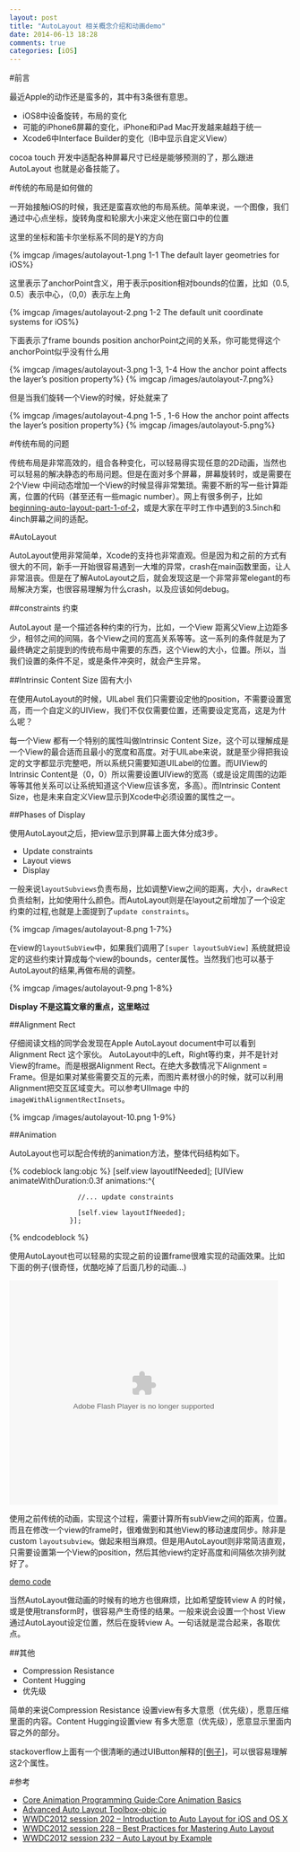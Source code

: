 ```yaml
---
layout: post
title: "AutoLayout 相关概念介绍和动画demo"
date: 2014-06-13 18:28
comments: true
categories: [iOS]
---
```


#前言

最近Apple的动作还是蛮多的，其中有3条很有意思。

*  iOS8中设备旋转，布局的变化
*  可能的iPhone6屏幕的变化，iPhone和iPad Mac开发越来越趋于统一
*  Xcode6中Interface Builder的变化（IB中显示自定义View）

cocoa touch 开发中适配各种屏幕尺寸已经是能够预测的了，那么跟进AutoLayout 也就是必备技能了。

#传统的布局是如何做的

一开始接触iOS的时候，我还是蛮喜欢他的布局系统。简单来说，一个图像，我们通过中心点坐标，旋转角度和轮廓大小来定义他在窗口中的位置

这里的坐标和笛卡尔坐标系不同的是Y的方向

{% imgcap /images/autolayout-1.png 1-1 The default layer geometries for iOS%}

这里表示了anchorPoint含义，用于表示position相对bounds的位置，比如（0.5, 0.5）表示中心，（0,0）表示左上角

{% imgcap /images/autolayout-2.png 1-2 The default unit coordinate systems for iOS%}


下面表示了frame bounds position anchorPoint之间的关系，你可能觉得这个anchorPoint似乎没有什么用

{% imgcap /images/autolayout-3.png 1-3, 1-4  How the anchor point affects the layer’s position property%}
{% imgcap /images/autolayout-7.png%}

但是当我们旋转一个View的时候，好处就来了

{% imgcap /images/autolayout-4.png 1-5 , 1-6 How the anchor point affects the layer’s position property%}
{% imgcap /images/autolayout-5.png%}


#传统布局的问题

传统布局是非常高效的，组合各种变化，可以轻易得实现任意的2D动画，当然也可以轻易的解决静态的布局问题。但是在面对多个屏幕，屏幕旋转时，或是需要在2个View 中间动态增加一个View的时候显得非常繁琐。需要不断的写一些计算距离，位置的代码（甚至还有一些magic number）。网上有很多例子，比如[beginning-auto-layout-part-1-of-2](http://www.raywenderlich.com/20881/beginning-auto-layout-part-1-of-2)，或是大家在平时工作中遇到的3.5inch和4inch屏幕之间的适配。

#AutoLayout

AutoLayout使用非常简单，Xcode的支持也非常直观。但是因为和之前的方式有很大的不同，新手一开始很容易遇到一大堆的异常，crash在main函数里面，让人非常沮丧。但是在了解AutoLayout之后，就会发现这是一个非常非常elegant的布局解决方案，也很容易理解为什么crash，以及应该如何debug。

##constraints 约束

AutoLayout 是一个描述各种约束的行为，比如，一个View 距离父View上边距多少，相邻之间的间隔，各个View之间的宽高关系等等。这一系列的条件就是为了最终确定之前提到的传统布局中需要的东西，这个View的大小，位置。所以，当我们设置的条件不足，或是条件冲突时，就会产生异常。

##Intrinsic Content Size 固有大小

在使用AutoLayout的时候，UILabel 我们只需要设定他的position，不需要设置宽高，而一个自定义的UIView，我们不仅仅需要位置，还需要设定宽高，这是为什么呢？

每一个View 都有一个特别的属性叫做Intrinsic Content Size，这个可以理解成是一个View的最合适而且最小的宽度和高度。对于UILabe来说，就是至少得把我设定的文字都显示完整吧，所以系统只需要知道UILabel的位置。而UIView的Intrinsic Content是（0，0）所以需要设置UIView的宽高（或是设定周围的边距等等其他关系可以让系统知道这个View应该多宽，多高）。而Intrinsic Content Size，也是未来自定义View显示到Xcode中必须设置的属性之一。

##Phases of Display

使用AutoLayout之后，把view显示到屏幕上面大体分成3步。

* Update constraints
* Layout views
* Display

一般来说`layoutSubviews`负责布局，比如调整View之间的距离，大小，`drawRect`负责绘制，比如使用什么颜色。而AutoLayout则是在layout之前增加了一个设定约束的过程,也就是上面提到了`update constraints`。

{% imgcap /images/autolayout-8.png 1-7%}

在view的`layoutSubView`中，如果我们调用了`[super layoutSubView]` 系统就把设定的这些约束计算成每个view的bounds，center属性。当然我们也可以基于AutoLayout的结果,再做布局的调整。

{% imgcap /images/autolayout-9.png 1-8%}

**Display 不是这篇文章的重点，这里略过**

##Alignment Rect

仔细阅读文档的同学会发现在Apple AutoLayout document中可以看到Alignment Rect 这个家伙。
AutoLayout中的Left，Right等约束，并不是针对View的frame。而是根据Alignment Rect。在绝大多数情况下Alignment = Frame。但是如果对某些需要交互的元素，而图片素材很小的时候，就可以利用Alignment把交互区域变大。可以参考UIImage 中的 `imageWithAlignmentRectInsets`。

{% imgcap /images/autolayout-10.png 1-9%}

##Animation

AutoLayout也可以配合传统的animation方法，整体代码结构如下。

{% codeblock lang:objc %}
  [self.view layoutIfNeeded];
  [UIView animateWithDuration:0.3f
                   animations:^{
                   
                     //... update constraints  
                     
                     [self.view layoutIfNeeded];
                   }];

{% endcodeblock %}

使用AutoLayout也可以轻易的实现之前的设置frame很难实现的动画效果。比如下面的例子(很奇怪，优酷吃掉了后面几秒的动画...)

<embed src="http://player.youku.com/player.php/sid/XNzI3NTQxOTI0/v.swf" allowFullScreen="true" quality="high" width="480" height="400" align="middle" allowScriptAccess="always" type="application/x-shockwave-flash"></embed>

使用之前传统的动画，实现这个过程，需要计算所有subView之间的距离，位置。而且在修改一个view的frame时，很难做到和其他View的移动速度同步。除非是custom `layoutsubview`。做起来相当麻烦。但是用AutoLayout则非常简洁直观，只需要设置第一个View的position，然后其他view约定好高度和间隔依次排列就好了。

[demo code](https://github.com/studentdeng/AutoLayoutAnimation)

当然AutoLayout做动画的时候有的地方也很麻烦，比如希望旋转view A 的时候，或是使用transform时，很容易产生奇怪的结果。一般来说会设置一个host View通过AutoLayout设定位置，然后在旋转view A。一句话就是混合起来，各取优点。

##其他

* Compression Resistance  	
* Content Hugging
* 优先级

简单的来说Compression Resistance 设置view有多大意愿（优先级），愿意压缩里面的内容。Content Hugging设置view 有多大愿意（优先级），愿意显示里面内容之外的部分。

stackoverflow上面有一个很清晰的通过UIButton解释的[[例子]](http://stackoverflow.com/questions/15850417/cocoa-autolayout-content-hugging-vs-content-compression-resistance-priority)，可以很容易理解这2个属性。

#参考

* [Core Animation Programming Guide:Core Animation Basics](https://developer.apple.com/library/ios/documentation/cocoa/conceptual/coreanimation_guide/CoreAnimationBasics/CoreAnimationBasics.html#//apple_ref/doc/uid/TP40004514-CH2-SW3)
* [Advanced Auto Layout Toolbox-objc.io](http://www.objc.io/issue-3/advanced-auto-layout-toolbox.html)
* [WWDC2012 session 202 – Introduction to Auto Layout for iOS and OS X](https://developer.apple.com/videos/wwdc/2012/?id=202)
* [WWDC2012 session 228 – Best Practices for Mastering Auto Layout](https://developer.apple.com/videos/wwdc/2012/?id=228)
* [WWDC2012 session 232 – Auto Layout by Example](https://developer.apple.com/videos/wwdc/2012/?id=232)



